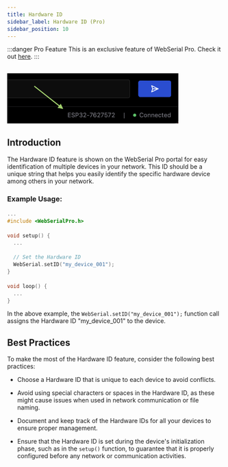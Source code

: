 ```yaml
---
title: Hardware ID
sidebar_label: Hardware ID (Pro)
sidebar_position: 10
---
```


:::danger Pro Feature
This is an exclusive feature of WebSerial Pro. Check it out [here](https://webserial.pro).
:::

<br/>

<img src="/v2/img/hardware-id.png" alt="Hardware ID" width="400px" className="card-preview" />

<br/>

## Introduction

The Hardware ID feature is shown on the WebSerial Pro portal for easy identification of multiple devices in your network. This ID should be a unique string that helps you easily identify the specific hardware device among others in your network.

### Example Usage:

```cpp
...
#include <WebSerialPro.h>

void setup() {
  ...

  // Set the Hardware ID
  WebSerial.setID("my_device_001");
}

void loop() {
  ...
}
```

In the above example, the `WebSerial.setID("my_device_001");` function call assigns the Hardware ID "my_device_001" to the device.


## Best Practices

To make the most of the Hardware ID feature, consider the following best practices:

- Choose a Hardware ID that is unique to each device to avoid conflicts.

- Avoid using special characters or spaces in the Hardware ID, as these might cause issues when used in network communication or file naming.

- Document and keep track of the Hardware IDs for all your devices to ensure proper management.

- Ensure that the Hardware ID is set during the device's initialization phase, such as in the `setup()` function, to guarantee that it is properly configured before any network or communication activities.
